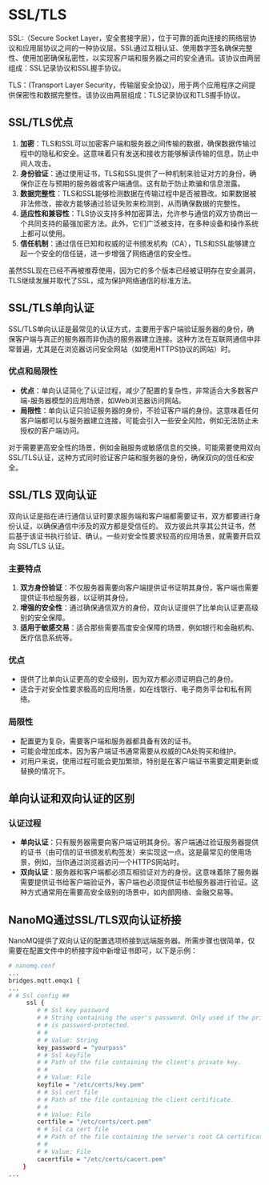 # SSL/TLS

SSL:（Secure Socket Layer，安全套接字层），位于可靠的面向连接的网络层协议和应用层协议之间的一种协议层。SSL通过互相认证、使用数字签名确保完整性、使用加密确保私密性，以实现客户端和服务器之间的安全通讯。该协议由两层组成：SSL记录协议和SSL握手协议。

TLS：(Transport Layer Security，传输层安全协议)，用于两个应用程序之间提供保密性和数据完整性。该协议由两层组成：TLS记录协议和TLS握手协议。

## SSL/TLS优点

1. **加密**：TLS和SSL可以加密客户端和服务器之间传输的数据，确保数据传输过程中的隐私和安全。这意味着只有发送和接收方能够解读传输的信息，防止中间人攻击。
2. **身份验证**：通过使用证书，TLS和SSL提供了一种机制来验证对方的身份，确保你正在与预期的服务器或客户端通信。这有助于防止欺骗和信息泄露。
3. **数据完整性**：TLS和SSL能够检测数据在传输过程中是否被篡改。如果数据被非法修改，接收方能够通过验证失败来检测到，从而确保数据的完整性。
4. **适应性和兼容性**：TLS协议支持多种加密算法，允许参与通信的双方协商出一个共同支持的最强加密方法。此外，它们广泛被支持，在多种设备和操作系统上都可以使用。
5. **信任机制**：通过信任已知和权威的证书颁发机构（CA），TLS和SSL能够建立起一个安全的信任链，进一步增强了网络通信的安全性。

虽然SSL现在已经不再被推荐使用，因为它的多个版本已经被证明存在安全漏洞，TLS继续发展并取代了SSL，成为保护网络通信的标准方法。

## SSL/TLS单向认证

SSL/TLS单向认证是最常见的认证方式，主要用于客户端验证服务器的身份，确保客户端与真正的服务器而非伪造的服务器建立连接。这种方法在互联网通信中非常普遍，尤其是在浏览器访问安全网站（如使用HTTPS协议的网站）时。

### **优点和局限性**

- **优点**：单向认证简化了认证过程，减少了配置的复杂性，非常适合大多数客户端-服务器模型的应用场景，如Web浏览器访问网站。
- **局限性**：单向认证只验证服务器的身份，不验证客户端的身份。这意味着任何客户端都可以与服务器建立连接，可能会引入一些安全风险，例如无法防止未授权的客户端访问。

对于需要更高安全性的场景，例如金融服务或敏感信息的交换，可能需要使用双向SSL/TLS认证，这种方式同时验证客户端和服务器的身份，确保双向的信任和安全。

## **SSL/TLS 双向认证**

双向认证是指在进行通信认证时要求服务端和客户端都需要证书，双方都要进行身份认证，以确保通信中涉及的双方都是受信任的。 双方彼此共享其公共证书，然后基于该证书执行验证、确认。一些对安全性要求较高的应用场景，就需要开启双向 SSL/TLS 认证。

### **主要特点**

1. **双方身份验证**：不仅服务器需要向客户端提供证书证明其身份，客户端也需要提供证书给服务器，以证明其身份。
2. **增强的安全性**：通过确保通信双方的身份，双向认证提供了比单向认证更高级别的安全保障。
3. **适用于敏感交易**：适合那些需要高度安全保障的场景，例如银行和金融机构、医疗信息系统等。

### **优点**

- 提供了比单向认证更高的安全级别，因为双方都必须证明自己的身份。
- 适合于对安全性要求极高的应用场景，如在线银行、电子商务平台和私有网络。

### **局限性**

- 配置更为复杂，需要客户端和服务器都具备有效的证书。
- 可能会增加成本，因为客户端证书通常需要从权威的CA处购买和维护。
- 对用户来说，使用过程可能会更加繁琐，特别是在客户端证书需要定期更新或替换的情况下。

## 单向认证和双向认证的区别

### **认证过程**

- **单向认证**：只有服务器需要向客户端证明其身份。客户端通过验证服务器提供的证书（由可信的证书颁发机构签发）来实现这一点。这是最常见的使用场景，例如，当你通过浏览器访问一个HTTPS网站时。
- **双向认证**：服务器和客户端都必须互相验证对方的身份。这意味着除了服务器需要提供证书给客户端验证外，客户端也必须提供证书给服务器进行验证。这种方式通常用在需要高安全级别的场景中，如内部网络、金融交易等。

## NanoMQ通过SSL/TLS双向认证桥接

NanoMQ提供了双向认证的配置选项桥接到远端服务器。所需步骤也很简单，仅需要在配置文件中的桥接字段中新增证书即可，以下是示例：

```bash
# nanomq.conf
...
bridges.mqtt.emqx1 {
...
# # Ssl config ##
     ssl {
        # # Ssl key password
        # # String containing the user's password. Only used if the private keyfile
        # # is password-protected.
        # #
        # # Value: String
        key_password = "yourpass"
        # # Ssl keyfile
        # # Path of the file containing the client's private key.
        # #
        # # Value: File
        keyfile = "/etc/certs/key.pem"
        # # Ssl cert file
        # # Path of the file containing the client certificate.
        # #
        # # Value: File
        certfile = "/etc/certs/cert.pem"
        # # Ssl ca cert file
        # # Path of the file containing the server's root CA certificate.
        # #
        # # Value: File
        cacertfile = "/etc/certs/cacert.pem"
    }
...
```
